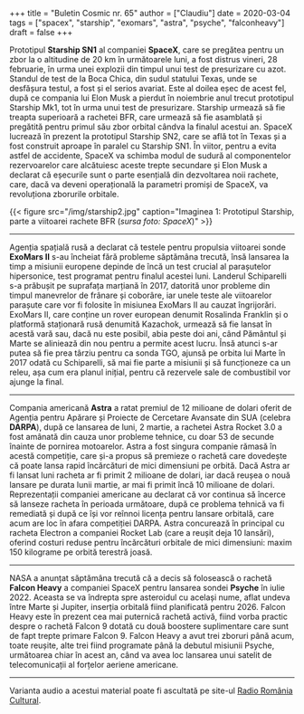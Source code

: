 +++
title = "Buletin Cosmic nr. 65"
author = ["Claudiu"]
date = 2020-03-04
tags = ["spacex", "starship", "exomars", "astra", "psyche", "falconheavy"]
draft = false
+++

Prototipul **Starship SN1** al companiei **SpaceX**, care se pregătea pentru un zbor la o altitudine de 20 km în următoarele luni, a fost distrus vineri, 28 februarie, în urma unei explozii din timpul unui test de presurizare cu azot. Standul de test de la Boca Chica, din sudul statului Texas, unde se desfășura testul, a fost și el serios avariat. Este al doilea eșec de acest fel, după ce compania lui Elon Musk a pierdut în noiembrie anul trecut prototipul Starship Mk1, tot în urma unui test de presurizare. Starship urmează să fie treapta superioară a rachetei BFR, care urmează să fie asamblată și pregătită pentru primul său zbor orbital cândva la finalul acestui an. SpaceX lucrează în prezent la prototipul Starship SN2, care se află tot în Texas și a fost construit aproape în paralel cu Starship SN1. În viitor, pentru a evita astfel de accidente, SpaceX va schimba modul de sudură al componentelor rezervoarelor care alcătuiesc aceste trepte secundare și Elon Musk a declarat că eșecurile sunt o parte esențială din dezvoltarea noii rachete, care, dacă va deveni operațională la parametri promiși de SpaceX, va revoluționa zborurile orbitale.

{{< figure src="/img/starship2.jpg" caption="Imaginea 1: Prototipul Starship, parte a viitoarei rachete BFR (_sursa foto: SpaceX_)" >}}

---

Agenția spațială rusă a declarat că testele pentru propulsia viitoarei sonde **ExoMars II** s-au încheiat fără probleme săptămâna trecută, însă lansarea la timp a misiunii europene depinde de încă un test crucial al parașutelor hipersonice, test programat pentru finalul acestei luni. Landerul Schiparelli s-a prăbușit pe suprafața marțiană în 2017, datorită unor probleme din timpul manevrelor de frânare și coborâre, iar unele teste ale viitoarelor parașute care vor fi folosite în misiunea ExoMars II au cauzat îngrijorări. ExoMars II, care conține un rover european denumit Rosalinda Franklin și o platformă staționară rusă denumită Kazachok, urmează să fie lansat în acestă vară sau, dacă nu este posibil, abia peste doi ani, când Pământul și Marte se aliniează din nou pentru a permite acest lucru. Însă atunci s-ar putea să fie prea târziu pentru ca sonda TGO, ajunsă pe orbita lui Marte în 2017 odată cu Schiparelli, să mai fie parte a misiunii și să funcționeze ca un releu, așa cum era planul inițial, pentru că rezervele sale de combustibil vor ajunge la final.

---

Compania americană **Astra** a ratat premiul de 12 milioane de dolari oferit de Agenția pentru Apărare și Proiecte de Cercetare Avansate din SUA (celebra **DARPA**), după ce lansarea de luni, 2 martie, a rachetei Astra Rocket 3.0 a fost amânată din cauza unor probleme tehnice, cu doar 53 de secunde înainte de pornirea motoarelor. Astra a fost singura companie rămasă în acestă competiție, care și-a propus să premieze o rachetă care dovedește că poate lansa rapid încărcături de mici dimensiuni pe orbită. Dacă Astra ar fi lansat luni racheta ar fi primit 2 milioane de dolari, iar dacă reușea o nouă lansare pe durata lunii martie, ar mai fi primit încă 10 milioane de dolari. Reprezentații companiei americane au declarat că vor continua să încerce să lanseze racheta în perioada următoare, după ce problema tehnică va fi remediată și după ce își vor reînnoi licența pentru lansare orbitală, care acum are loc în afara competiției DARPA. Astra concurează în principal cu racheta Electron a companiei Rocket Lab (care a reușit deja 10 lansări), oferind costuri reduse pentru încărcături orbitale de mici dimensiuni: maxim 150 kilograme pe orbită terestră joasă.

---

NASA a anunțat săptămâna trecută că a decis să folosească o rachetă **Falcon Heavy** a companiei SpaceX pentru lansarea sondei **Psyche** în iulie 2022. Aceasta se va îndrepta spre asteroidul cu același nume, aflat undeva între Marte și Jupiter, inserția orbitală fiind planificată pentru 2026. Falcon Heavy este în prezent cea mai puternică rachetă activă, fiind vorba practic despre o rachetă Falcon 9 dotată cu două boostere suplimentare care sunt de fapt trepte primare Falcon 9. Falcon Heavy a avut trei zboruri până acum, toate reușite, alte trei fiind programate până la debutul misiunii Psyche, următoarea chiar în acest an, când va avea loc lansarea unui satelit de telecomunicații al forțelor aeriene americane.

---

Varianta audio a acestui material poate fi ascultată pe site-ul [Radio România Cultural](https://radioromaniacultural.ro/buletin-cosmic-nr-65/).
